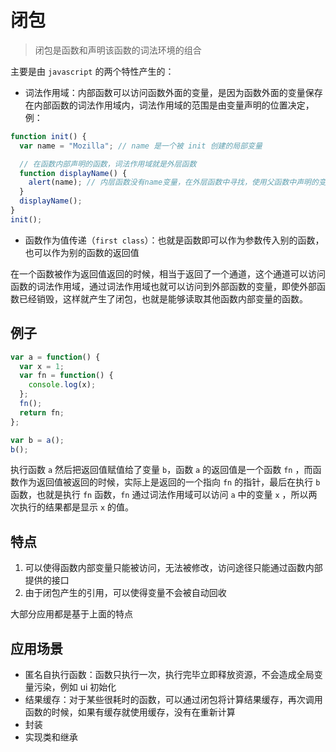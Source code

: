 # 闭包

> 闭包是函数和声明该函数的词法环境的组合

主要是由 `javascript` 的两个特性产生的：

- 词法作用域：内部函数可以访问函数外面的变量，是因为函数外面的变量保存在内部函数的词法作用域内，词法作用域的范围是由变量声明的位置决定，例：

```js
function init() {
  var name = "Mozilla"; // name 是一个被 init 创建的局部变量

  // 在函数内部声明的函数，词法作用域就是外层函数
  function displayName() {
    alert(name); // 内层函数没有name变量，在外层函数中寻找，使用父函数中声明的变量
  }
  displayName();
}
init();
```

- 函数作为值传递（`first class`）：也就是函数即可以作为参数传入别的函数，也可以作为别的函数的返回值

在一个函数被作为返回值返回的时候，相当于返回了一个通道，这个通道可以访问函数的词法作用域，通过词法作用域也就可以访问到外部函数的变量，即使外部函数已经销毁，这样就产生了闭包，也就是能够读取其他函数内部变量的函数。

## 例子

```js
var a = function() {
  var x = 1;
  var fn = function() {
    console.log(x);
  };
  fn();
  return fn;
};

var b = a();
b();
```

执行函数 `a` 然后把返回值赋值给了变量 `b`，函数 `a` 的返回值是一个函数 `fn` ，而函数作为返回值被返回的时候，实际上是返回的一个指向 `fn` 的指针，最后在执行 `b` 函数，也就是执行 `fn` 函数，`fn` 通过词法作用域可以访问 `a` 中的变量 `x` ，所以两次执行的结果都是显示 `x` 的值。

## 特点

1. 可以使得函数内部变量只能被访问，无法被修改，访问途径只能通过函数内部提供的接口
2. 由于闭包产生的引用，可以使得变量不会被自动回收

大部分应用都是基于上面的特点

## 应用场景

- 匿名自执行函数：函数只执行一次，执行完毕立即释放资源，不会造成全局变量污染，例如 ui 初始化
- 结果缓存：对于某些很耗时的函数，可以通过闭包将计算结果缓存，再次调用函数的时候，如果有缓存就使用缓存，没有在重新计算
- 封装
- 实现类和继承
